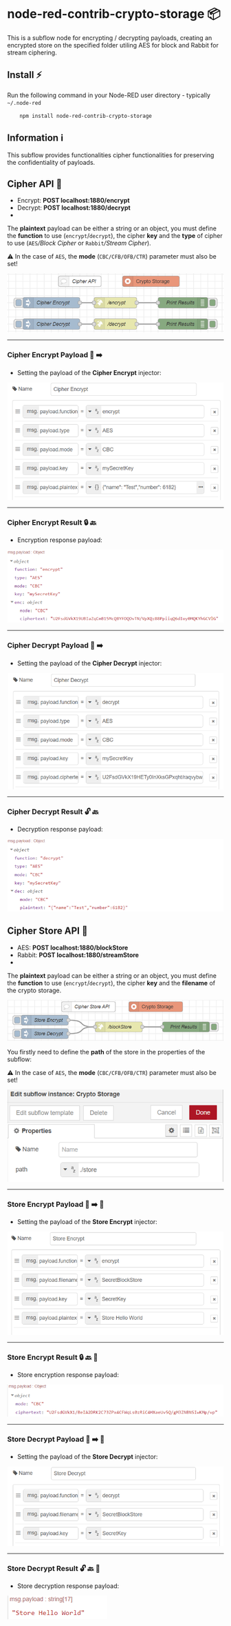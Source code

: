 # node-red-contrib-crypto-storage :package: 

This is a subflow node for encrypting / decrypting payloads, creating an encrypted store on the specified folder utiling AES for block and Rabbit for stream ciphering.

## Install :zap:

Run the following command in your Node-RED user directory - typically `~/.node-red`

        npm install node-red-contrib-crypto-storage

## Information :information_source:
This subflow provides functionalities cipher functionalities for preserving the confidentiality of payloads.

## Cipher API :closed_lock_with_key:

- Encrypt: **POST localhost:1880/encrypt** 
- Decrypt: **POST localhost:1880/decrypt** 
- 
The __plaintext__ payload can be either a string or an object, you must define the __function__ to use (``encrypt``/``decrypt``), the cipher __key__ and the __type__ of cipher to use (``AES``*/Block Cipher* or ``Rabbit``*/Stream Cipher*).

:warning: In the case of ``AES``, the __mode__ (``CBC/CFB/OFB/CTR``) parameter must also be set!    

![CipherAPI](docs/CipherAPI.PNG)

---

### Cipher Encrypt Payload :key: :arrow_right:
* Setting the payload of the **Cipher Encrypt** injector:

![CE1](docs/CE1.PNG)

---

### Cipher Encrypt Result :lock: :back: 
* Encryption response payload:

![CE2](docs/CE2.PNG)

---

### Cipher Decrypt Payload :key: :arrow_right:
* Setting the payload of the **Cipher Decrypt** injector:

![DE1](docs/DE1.PNG)

---

### Cipher Decrypt Result :unlock: :back: 
* Decryption response payload:

![DE2](docs/DE2.PNG)

## Cipher Store API :toolbox:

- AES: **POST localhost:1880/blockStore** 
- Rabbit: **POST localhost:1880/streamStore**
-  
The __plaintext__ payload can be either a string or an object, you must define the __function__ to use (``encrypt``/``decrypt``), the cipher __key__ and the __filename__ of the crypto storage. 

![CipherStoreAPI](docs/CipherStoreAPI.PNG)

You firstly need to define the __path__ of the store in the properties of the subflow:

:warning: In the case of ``AES``, the __mode__ (``CBC/CFB/OFB/CTR``) parameter must also be set!    

![CSO](docs/CS0.PNG)

---

### Store Encrypt Payload :key: :arrow_right: :toolbox:
* Setting the payload of the **Store Encrypt** injector:

![CSB1](docs/CSB1.PNG)

---

### Store Encrypt Result :lock:  :back: :toolbox: 
* Store encryption response payload:

![CSB2](docs/CSB2.PNG)

---

### Store Decrypt Payload :key: :arrow_right: :toolbox:
* Setting the payload of the **Store Decrypt** injector:

![DSB1](docs/DSB1.PNG)

---

### Store Decrypt Result :unlock: :back: :toolbox: 
* Store decryption response payload:

![DSB2](docs/DSB2.PNG)

